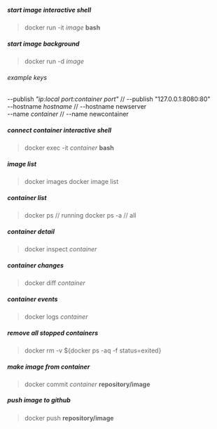 ##### start image interactive shell
> docker run -it *image* **bash**

##### start image background
> docker run -d *image*

###### example keys
--publish *"ip:local port:container port"* // --publish "127.0.0.1:8080:80"  
--hostname *hostname* // --hostname newserver  
--name *container* // --name newcontainer  

##### connect container interactive shell
> docker exec -it *container* **bash**

##### image list
> docker images
> docker image list

##### container list
> docker ps // running
> docker ps -a // all

##### container detail
> docker inspect *container*

##### container changes
> docker diff *container*

##### container events
> docker logs *container*

##### remove all stopped containers
> docker rm -v ${docker ps -aq -f status=exited}

##### make image from container
> docker commit *container* **repository/image**

##### push image to github
> docker push **repository/image**
